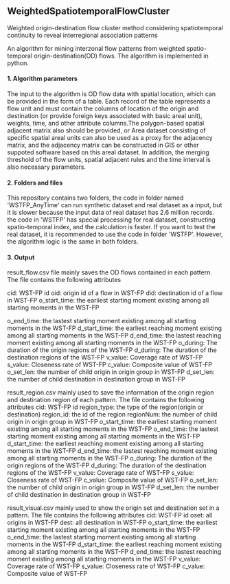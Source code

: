 ## WeightedSpatiotemporalFlowCluster
Weighted origin-destination flow cluster method considering spatiotemporal continuity to reveal interregional association patterns

An algorithm for mining interzonal flow patterns from weighted spatio-temporal origin-destination(OD) flows. The algorithm is implemented in python.

#### 1. Algorithm parameters

The input to the algorithm is OD flow data with spatial location, which can be provided in the form of a table. Each record of the table represents a flow unit and must contain the columns of location of the origin and destination (or provide foreign keys associated with basic areal unit), weights, time, and other attribute columns.The polygon-based spatial adjacent matrix also should be provided, or Area dataset consisting of specific spatial areal units can also be used as a proxy for the adjacency matrix, and the adjacency matrix can be constructed in GIS or other suppoted software based on this areal dataset. In addition, the merging threshold of the flow units, spatial adjacent rules and the time interval is also necessary parameters.

#### 2. Folders and files

This repository contains two folders, the code in folder named 'WSTFP_AnyTime' can run synthetic dataset and real dataset as a input, but it is slower because the input data of real dataset has 2.6 million records. the code in 'WSTFP' has special processing for real dataset, constructing spatio-temporal index, and the calculation is faster. If you want to test the real dataset, it is recommended to use the code in folder 'WSTFP'. However, the algorithm logic is the same in both folders.

#### 3. Output

result_flow.csv file mainly saves the OD flows contained in each pattern. The file contains the following attributes

cid: WST-FP id
oid: origin id of a flow in WST-FP
did: destination id of a flow in WST-FP
o_start_time: the earliest starting moment existing among all starting moments in the WST-FP







o_end_time: the lastest starting moment existing among all starting moments in the WST-FP
d_start_time: the earliest reaching moment existing among all starting moments in the WST-FP
d_end_time: the lastest reaching moment existing among all starting moments in the WST-FP
o_during: The duration of the origin regions of the WST-FP
d_during: The duration of the destination regions of the WST-FP
v_value: Coverage rate of WST-FP
s_value: Closeness rate of WST-FP
c_value:  Composite value of WST-FP
o_set_len: the number of child origin in origin group in WST-FP
d_set_len: the number of child destination in destination group in WST-FP



result_region.csv mainly used to save the information of the origin region and destination region of each pattern. The file contains the following attributes
cid: WST-FP id
region_type: the type of the region(origin or destination)
region_id: the id of the region
regionNum:  the number of child origin in origin group in WST-FP
o_start_time: the earliest starting moment existing among all starting moments in the WST-FP
o_end_time: the lastest starting moment existing among all starting moments in the WST-FP
d_start_time: the earliest reaching moment existing among all starting moments in the WST-FP
d_end_time:  the lastest reaching moment existing among all starting moments in the WST-FP
o_during: The duration of the origin regions of the WST-FP
d_during: The duration of the destination regions of the WST-FP
v_value: Coverage rate of WST-FP
s_value: Closeness rate of WST-FP
c_value:  Composite value of WST-FP
o_set_len: the number of child origin in origin group in WST-FP
d_set_len: the number of child destination in destination group in WST-FP



result_visual.csv  mainly used to show the origin set and destination set in a pattern. The file contains the following attributes
cid: WST-FP id
oset: all origins in WST-FP
dest: all destination in WST-FP
o_start_time: the earliest starting moment existing among all starting moments in the WST-FP
o_end_time: the lastest starting moment existing among all starting moments in the WST-FP
d_start_time: the earliest reaching moment existing among all starting moments in the WST-FP
d_end_time:  the lastest reaching moment existing among all starting moments in the WST-FP
v_value: Coverage rate of WST-FP
s_value: Closeness rate of WST-FP
c_value:  Composite value of WST-FP




